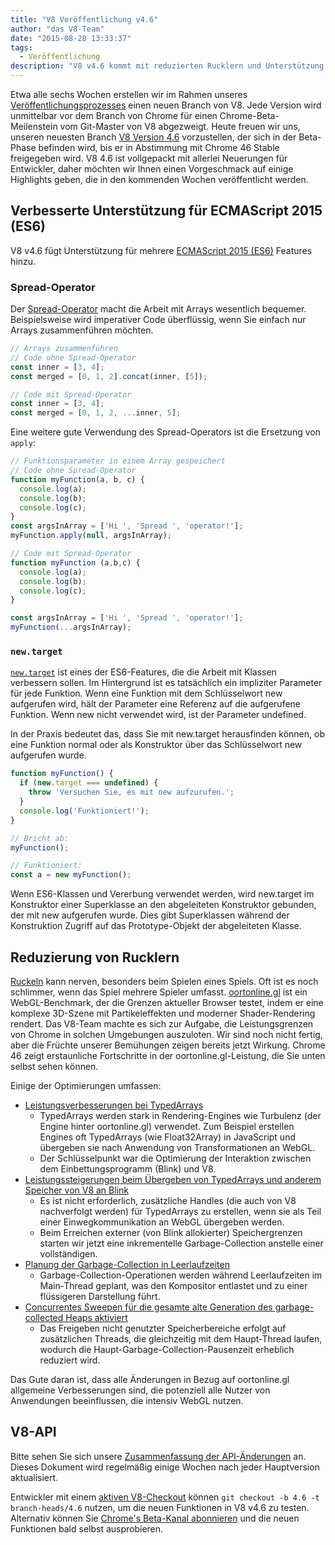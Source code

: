```yaml
---
title: "V8 Veröffentlichung v4.6"
author: "das V8-Team"
date: "2015-08-28 13:33:37"
tags: 
  - Veröffentlichung
description: "V8 v4.6 kommt mit reduzierten Rucklern und Unterstützung für neue ES2015-Sprachfunktionen."
---
```

Etwa alle sechs Wochen erstellen wir im Rahmen unseres [Veröffentlichungsprozesses](https://v8.dev/docs/release-process) einen neuen Branch von V8. Jede Version wird unmittelbar vor dem Branch von Chrome für einen Chrome-Beta-Meilenstein vom Git-Master von V8 abgezweigt. Heute freuen wir uns, unseren neuesten Branch [V8 Version 4.6](https://chromium.googlesource.com/v8/v8.git/+log/branch-heads/4.6) vorzustellen, der sich in der Beta-Phase befinden wird, bis er in Abstimmung mit Chrome 46 Stable freigegeben wird. V8 4.6 ist vollgepackt mit allerlei Neuerungen für Entwickler, daher möchten wir Ihnen einen Vorgeschmack auf einige Highlights geben, die in den kommenden Wochen veröffentlicht werden.

<!--truncate-->
## Verbesserte Unterstützung für ECMAScript 2015 (ES6)

V8 v4.6 fügt Unterstützung für mehrere [ECMAScript 2015 (ES6)](https://www.ecma-international.org/ecma-262/6.0/) Features hinzu.

### Spread-Operator

Der [Spread-Operator](https://developer.mozilla.org/en-US/docs/Web/JavaScript/Reference/Operators/Spread_operator) macht die Arbeit mit Arrays wesentlich bequemer. Beispielsweise wird imperativer Code überflüssig, wenn Sie einfach nur Arrays zusammenführen möchten.

```js
// Arrays zusammenführen
// Code ohne Spread-Operator
const inner = [3, 4];
const merged = [0, 1, 2].concat(inner, [5]);

// Code mit Spread-Operator
const inner = [3, 4];
const merged = [0, 1, 2, ...inner, 5];
```

Eine weitere gute Verwendung des Spread-Operators ist die Ersetzung von `apply`:

```js
// Funktionsparameter in einem Array gespeichert
// Code ohne Spread-Operator
function myFunction(a, b, c) {
  console.log(a);
  console.log(b);
  console.log(c);
}
const argsInArray = ['Hi ', 'Spread ', 'operator!'];
myFunction.apply(null, argsInArray);

// Code mit Spread-Operator
function myFunction (a,b,c) {
  console.log(a);
  console.log(b);
  console.log(c);
}

const argsInArray = ['Hi ', 'Spread ', 'operator!'];
myFunction(...argsInArray);
```

### `new.target`

[`new.target`](https://developer.mozilla.org/en-US/docs/Web/JavaScript/Reference/Operators/new.target) ist eines der ES6-Features, die die Arbeit mit Klassen verbessern sollen. Im Hintergrund ist es tatsächlich ein impliziter Parameter für jede Funktion. Wenn eine Funktion mit dem Schlüsselwort new aufgerufen wird, hält der Parameter eine Referenz auf die aufgerufene Funktion. Wenn new nicht verwendet wird, ist der Parameter undefined.

In der Praxis bedeutet das, dass Sie mit new.target herausfinden können, ob eine Funktion normal oder als Konstruktor über das Schlüsselwort new aufgerufen wurde.

```js
function myFunction() {
  if (new.target === undefined) {
    throw 'Versuchen Sie, es mit new aufzurufen.';
  }
  console.log('Funktioniert!');
}

// Bricht ab:
myFunction();

// Funktioniert:
const a = new myFunction();
```

Wenn ES6-Klassen und Vererbung verwendet werden, wird new.target im Konstruktor einer Superklasse an den abgeleiteten Konstruktor gebunden, der mit new aufgerufen wurde. Dies gibt Superklassen während der Konstruktion Zugriff auf das Prototype-Objekt der abgeleiteten Klasse.

## Reduzierung von Rucklern

[Ruckeln](https://en.wiktionary.org/wiki/jank#Noun) kann nerven, besonders beim Spielen eines Spiels. Oft ist es noch schlimmer, wenn das Spiel mehrere Spieler umfasst. [oortonline.gl](http://oortonline.gl/) ist ein WebGL-Benchmark, der die Grenzen aktueller Browser testet, indem er eine komplexe 3D-Szene mit Partikeleffekten und moderner Shader-Rendering rendert. Das V8-Team machte es sich zur Aufgabe, die Leistungsgrenzen von Chrome in solchen Umgebungen auszuloten. Wir sind noch nicht fertig, aber die Früchte unserer Bemühungen zeigen bereits jetzt Wirkung. Chrome 46 zeigt erstaunliche Fortschritte in der oortonline.gl-Leistung, die Sie unten selbst sehen können.

Einige der Optimierungen umfassen:

- [Leistungsverbesserungen bei TypedArrays](https://code.google.com/p/v8/issues/detail?id=3996)
    - TypedArrays werden stark in Rendering-Engines wie Turbulenz (der Engine hinter oortonline.gl) verwendet. Zum Beispiel erstellen Engines oft TypedArrays (wie Float32Array) in JavaScript und übergeben sie nach Anwendung von Transformationen an WebGL.
    - Der Schlüsselpunkt war die Optimierung der Interaktion zwischen dem Einbettungsprogramm (Blink) und V8.
- [Leistungssteigerungen beim Übergeben von TypedArrays und anderem Speicher von V8 an Blink](https://code.google.com/p/chromium/issues/detail?id=515795)
    - Es ist nicht erforderlich, zusätzliche Handles (die auch von V8 nachverfolgt werden) für TypedArrays zu erstellen, wenn sie als Teil einer Einwegkommunikation an WebGL übergeben werden.
    - Beim Erreichen externer (von Blink allokierter) Speichergrenzen starten wir jetzt eine inkrementelle Garbage-Collection anstelle einer vollständigen.
- [Planung der Garbage-Collection in Leerlaufzeiten](/blog/free-garbage-collection)
    - Garbage-Collection-Operationen werden während Leerlaufzeiten im Main-Thread geplant, was den Kompositor entlastet und zu einer flüssigeren Darstellung führt.
- [Concurrentes Sweepen für die gesamte alte Generation des garbage-collected Heaps aktiviert](https://code.google.com/p/chromium/issues/detail?id=507211)
    - Das Freigeben nicht genutzter Speicherbereiche erfolgt auf zusätzlichen Threads, die gleichzeitig mit dem Haupt-Thread laufen, wodurch die Haupt-Garbage-Collection-Pausenzeit erheblich reduziert wird.

Das Gute daran ist, dass alle Änderungen in Bezug auf oortonline.gl allgemeine Verbesserungen sind, die potenziell alle Nutzer von Anwendungen beeinflussen, die intensiv WebGL nutzen.

## V8-API

Bitte sehen Sie sich unsere [Zusammenfassung der API-Änderungen](https://docs.google.com/document/d/1g8JFi8T_oAE_7uAri7Njtig7fKaPDfotU6huOa1alds/edit) an. Dieses Dokument wird regelmäßig einige Wochen nach jeder Hauptversion aktualisiert.

Entwickler mit einem [aktiven V8-Checkout](https://v8.dev/docs/source-code#using-git) können `git checkout -b 4.6 -t branch-heads/4.6` nutzen, um die neuen Funktionen in V8 v4.6 zu testen. Alternativ können Sie [Chrome's Beta-Kanal abonnieren](https://www.google.com/chrome/browser/beta.html) und die neuen Funktionen bald selbst ausprobieren.

